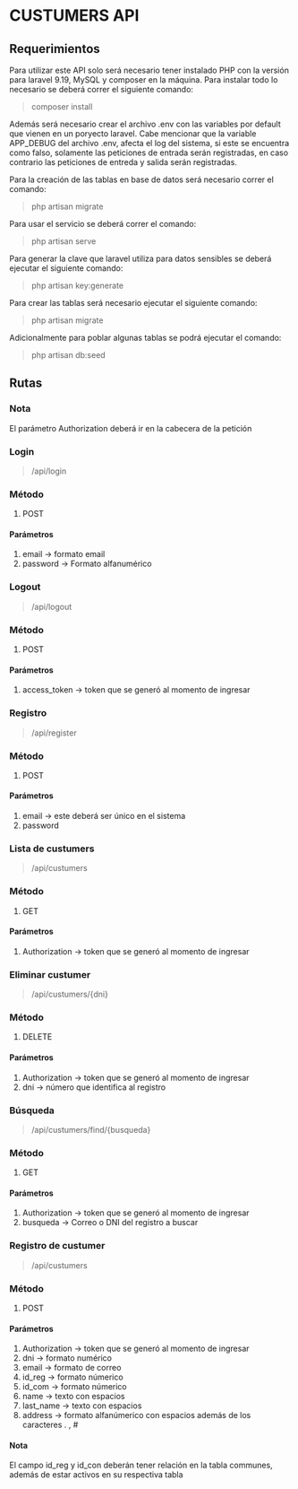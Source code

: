 # CUSTUMERS API
## Requerimientos
Para utilizar este API solo será necesario tener instalado PHP con la versión para laravel 9.19, MySQL y composer en la máquina.
Para instalar todo lo necesario se deberá correr el siguiente comando:
> composer install

Además será necesario crear el archivo .env con las variables por default que vienen en un poryecto laravel. Cabe mencionar que la variable APP_DEBUG del archivo .env, afecta el log del sistema, si este
se encuentra como falso, solamente las peticiones de entrada serán registradas, en caso contrario las
peticiones de entreda y salida serán registradas.

Para la creación de las tablas en base de datos será necesario correr el comando:
> php artisan migrate

Para usar el servicio se deberá correr el comando:
> php artisan serve

Para generar la clave que laravel utiliza para datos sensibles se deberá ejecutar el siguiente comando:
> php artisan key:generate

Para crear las tablas será necesario ejecutar el siguiente comando:
> php artisan migrate

Adicionalmente para poblar algunas tablas se podrá ejecutar el comando:
> php artisan db:seed

## Rutas
### Nota
El parámetro Authorization deberá ir en la cabecera de la petición

### Login
> /api/login

### Método
1. POST

#### Parámetros
1. email -> formato email
2. password -> Formato alfanumérico

### Logout
> /api/logout

### Método
1. POST

#### Parámetros
1. access_token -> token que se generó al momento de ingresar

### Registro
> /api/register

### Método
1. POST

#### Parámetros
1. email -> este deberá ser único en el sistema
2. password 

### Lista de custumers
> /api/custumers

### Método
1. GET

#### Parámetros
1. Authorization -> token que se generó al momento de ingresar

### Eliminar custumer
> /api/custumers/{dni}

### Método
1. DELETE

#### Parámetros
1. Authorization -> token que se generó al momento de ingresar
2. dni -> número que identifica al registro

### Búsqueda
> /api/custumers/find/{busqueda}

### Método
1. GET

#### Parámetros
1. Authorization -> token que se generó al momento de ingresar
2. busqueda -> Correo o DNI del registro a buscar

### Registro de custumer
> /api/custumers

### Método
1. POST

#### Parámetros
1. Authorization -> token que se generó al momento de ingresar
2. dni -> formato numérico
3. email -> formato de correo
4. id_reg -> formato númerico
5. id_com -> formato númerico
6. name -> texto con espacios
7. last_name -> texto con espacios
8. address -> formato alfanúmerico con espacios además de los caracteres . , #

#### Nota
El campo id_reg y id_con deberán tener relación en la tabla communes, además de estar activos en su respectiva tabla


